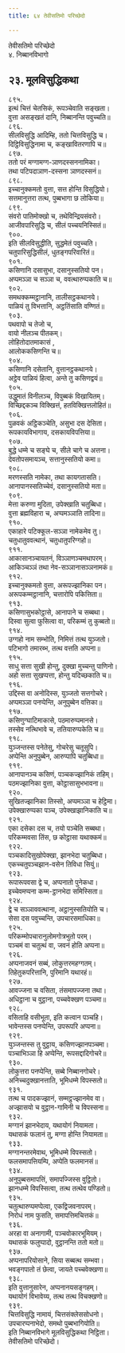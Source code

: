 ```yaml
---
title: ६४ तेवीसतिमो परिच्छेदो

---
```

तेवीसतिमो परिच्छेदो  
४. निब्बानविभागो  


## २३. मूलविसुद्धिकथा

८९५.  
इत्थं चित्तं चेतसिकं, रूपञ्चेवाति सङ्खता।  
वुत्ता असङ्खतं दानि, निब्बानन्ति पवुच्चति॥  
८९६.  
सीलविसुद्धि आदिम्हि, ततो चित्तविसुद्धि च।  
दिट्ठिविसुद्धिनामा च, कङ्खावितरणापि च॥  
८९७.  
ततो परं मग्गामग्ग-ञाणदस्सननामिका।  
तथा पटिपदाञाण-दस्सना ञाणदस्सनं॥  
८९८.  
इच्चानुक्कमतो वुत्ता, सत्त होन्ति विसुद्धियो।  
सत्तमानुत्तरा तत्थ, पुब्बभागा छ लोकिया॥  
८९९.  
संवरो पातिमोक्खो च, तथेविन्द्रियसंवरो।  
आजीवपारिसुद्धि च, सीलं पच्चयनिस्सितं॥  
९००.  
इति सीलविसुद्धीति, सुद्धमेतं पवुच्चति।  
चतुपारिसुद्धिसीलं, धुतङ्गपरिवारितं॥  
९०१.  
कसिणानि दसासुभा, दसानुस्सतियो पन।  
अप्पमञ्ञा च सञ्ञा च, ववत्थारुप्पकाति च॥  
९०२.  
समथक्कम्मट्ठानानि, तालीसट्ठकथानये।  
पाळियं तु विभत्तानि, अट्ठतिंसाति वण्णितं॥  
९०३.  
पथवापो च तेजो च,  
वायो नीलञ्च पीतकम्।  
लोहितोदातमाकासं ,  
आलोककसिणन्ति च॥  
९०४.  
कसिणानि दसेतानि, वुत्तानट्ठकथानये।  
अट्ठेव पाळियं हित्वा, अन्ते तु कसिणद्वयं॥  
९०५.  
उद्धुमातं विनीलञ्च, विपुब्बकं विखायितम्।  
विच्छिद्दकञ्च विक्खित्तं, हतविक्खित्तलोहितं॥  
९०६.  
पुळवकं अट्ठिकञ्चेति, असुभा दस देसिता।  
रूपकायविभागाय, दसकायविपत्तिया॥  
९०७.  
बुद्धे धम्मे च सङ्घे च, सीले चागे च अत्तना।  
देवतोपसमायञ्च, सत्तानुस्सतियो कमा॥  
९०८.  
मरणस्सति नामेका, तथा कायगतासति।  
आनापानस्सतिच्चेवं, दसानुस्सतियो मता॥  
९०९.  
मेत्ता करुणा मुदिता, उपेक्खाति चतुब्बिधा।  
वुत्ता ब्रह्मविहारा च, अप्पमञ्ञाति तादिना॥  
९१०.  
एकाहारे पटिक्कूल-सञ्ञा नामेकमेव तु।  
चतुधातुववत्थानं, चतुधातुपरिग्गहो॥  
९११.  
आकासानञ्चायतनं, विञ्ञाणञ्चमथापरम्।  
आकिञ्चञ्ञं तथा नेव-सञ्ञानासञ्ञनामकं॥  
९१२.  
इच्चानुक्कमतो वुत्ता, अरूपज्झानिका पन।  
अरूपकम्मट्ठानानि, चत्तारोपि पकित्तिता॥  
९१३.  
कसिणासुभकोट्ठासे, आनापाने च सब्बथा।  
दिस्वा सुत्वा फुसित्वा वा, परिकम्मं तु कुब्बतो॥  
९१४.  
उग्गहो नाम सम्भोति, निमित्तं तत्थ युञ्जतो।  
पटिभागो तमारब्भ, तत्थ वत्तति अप्पना॥  
९१५.  
साधु सत्ता सुखी होन्तु, दुक्खा मुच्चन्तु पाणिनो।  
अहो सत्ता सुखप्पत्ता, होन्तु यदिच्छकाति च॥  
९१६.  
उद्दिस्स वा अनोदिस्स, युञ्जतो सत्तगोचरे।  
अप्पमञ्ञा पनप्पेन्ति, अनुपुब्बेन वत्तिका॥  
९१७.  
कसिणुग्घाटिमाकासे, पठमारुप्पमानसे।  
तस्सेव नत्थिभावे च, ततियारुप्पकेति च॥  
९१८.  
युञ्जन्तस्स पनेतेसु, गोचरेसु चतूसुपि।  
अप्पेन्ति अनुपुब्बेन, आरुप्पापि चतुब्बिधा॥  
९१९.  
आनापानञ्च कसिणं, पञ्चकज्झानिकं तहिम्।  
पठमज्झानिका वुत्ता, कोट्ठासासुभभावना॥  
९२०.  
सुखितज्झानिका तिस्सो, अप्पमञ्ञा च हेट्ठिमा।  
उपेक्खारुप्पका पञ्च, उपेक्खाझानिकाति च॥  
९२१.  
एका दसेका दस च, तयो पञ्चेति सब्बथा।  
परिकम्मवसा तिंस, छ कोट्ठासा यथाक्कमं॥  
९२२.  
पञ्चकादिसुखोपेक्खा, झानभेदा चतुब्बिधा।  
एकच्चतुपञ्चझान-वसेन तिविधा सियुं॥  
९२३.  
रूपारूपवसा द्वे च, अप्पनातो पुनेकधा।  
इच्चेवमप्पना कम्म-ट्ठानभेदा समिस्सिता॥  
९२४.  
द्वे च सञ्ञाववत्थाना, अट्ठानुस्सतियोति च।  
सेसा दस पवुच्चन्ति, उपचारसमाधिका॥  
९२५.  
परिकम्मोपचारानुलोमगोत्रभुतो परम्।  
पञ्चमं वा चतुत्थं वा, जवनं होति अप्पना॥  
९२६.  
अप्पनाजवनं सब्बं, लोकुत्तरमहग्गतम्।  
तिहेतुकपरित्तानि, पुरिमानि यथारहं॥  
९२७.  
आवज्जना च वसिता, तंसमापज्जना तथा।  
अधिट्ठाना च वुट्ठाना, पच्चवेक्खण पञ्चमा॥  
९२८.  
वसिताहि वसीभूता, इति कत्वान पञ्चहि।  
भावेन्तस्स पनप्पेन्ति, उपरूपरि अप्पना॥  
९२९.  
युञ्जन्तस्स तु वुट्ठाय, कसिणज्झानपञ्चमा।  
पञ्चाभिञ्ञा हि अप्पेन्ति, रूपसद्दादिगोचरे॥  
९३०.  
लोकुत्तरा पनप्पेन्ति, सब्बे निब्बानगोचरे।  
अनिच्चदुक्खानत्ताति, भूमिधम्मे विपस्सतो॥  
९३१.  
तत्थ च पादकज्झानं, सम्मट्ठज्झानमेव वा।  
अज्झासयो च वुट्ठान-गामिनी च विपस्सना॥  
९३२.  
मग्गानं झानभेदाय, यथायोगं नियामता।  
यथासकं फलानं तु, मग्गा होन्ति नियामता॥  
९३३.  
मग्गानन्तरमेवाथ, भूमिधम्मे विपस्सतो।  
फलसमापत्तियम्पि, अप्पेति फलमानसं॥  
९३४.  
अनुपुब्बसमापत्तिं, समापज्जिस्स वुट्ठितो।  
झानधम्मे विपस्सित्वा, तत्थ तत्थेव पण्डितो॥  
९३५.  
चतुत्थारुप्पमप्पेत्वा, एकद्विजवनापरम्।  
निरोधं नाम फुसति, समापत्तिमचित्तकं॥  
९३६.  
अरहा वा अनागामी, पञ्चवोकारभूमियम्।  
यथासकं फलुप्पादो, वुट्ठानन्ति ततो मतो॥  
९३७.  
अप्पनापरियोसाने, सिया सब्बत्थ सम्भवा।  
भवङ्गपातो तं छेत्वा, जायते पच्चवेक्खणा॥  
९३८.  
इति वुत्तानुसारेन, अप्पनानयसङ्गहम्।  
यथायोगं विभावेय्य, तत्थ तत्थ विचक्खणो॥  
९३९.  
चित्तविसुद्धि नामायं, चित्तसंक्लेससोधनो।  
उपचारप्पनाभेदो, समथो पुब्बभागियोति॥  
इति निब्बानविभागे मूलविसुद्धिकथा निट्ठिता।  
तेवीसतिमो परिच्छेदो।  